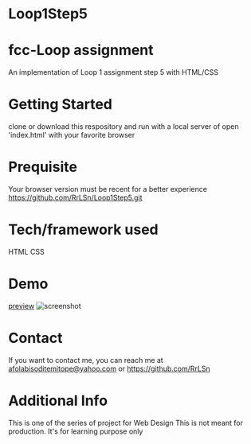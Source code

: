 # Loop1Step5
# fcc-Loop assignment
An implementation of Loop 1 assignment step 5 with HTML/CSS

# Getting Started
clone or download this respository and run with a local server of open 'index.html' with your favorite browser

# Prequisite
Your browser version must be recent for a better experience https://github.com/RrLSn/Loop1Step5.git

# Tech/framework used
HTML
CSS

# Demo
[preview](https://rawcdn.githack.com/RrLSn/Loop1Step5/cfe8f132c4bff4643723ef46ec15dcf80fc6bc22/index.html)
![screenshot](./media/Screenshot%202022-10-31%20202345.png)

# Contact
If you want to contact me, you can reach me at
afolabisoditemitope@yahoo.com or
https://github.com/RrLSn

# Additional Info
This is one of the series of project for Web Design
This is not meant for production. It's for learning purpose only